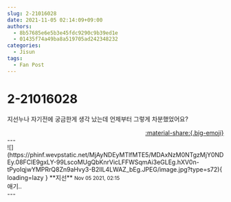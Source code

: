 ```yaml
---
slug: 2-21016028
date: 2021-11-05 02:14:09+09:00
authors:
  - 8b57685e6e5b3e45fdc9290c9b39ed1e
  - 01435f74a49ba8a519705ad242348232
categories:
  - Jisun
tags:
  - Fan Post
---
```


# 2-21016028

<div class="post-container" markdown="1">
<div class="content-container md-sidebar__scrollwrap" markdown="1">

지선누나 자기전에 궁금한게 생각 났는데 언제부터 그렇게 차분했었어요?

</div>
</div>

<div style="text-align: right;" markdown="1">
<a href="https://weverse.io/fromis9/fanpost/2-21016028" style="text-align: right;">:material-share:{.big-emoji}</a>
</div>
---

<div class="comments-container md-sidebar__scrollwrap" markdown="1">
<div class="comment" markdown="1">
<div class='id-container' markdown="1">
![](https://phinf.wevpstatic.net/MjAyNDEyMTlfMTE5/MDAxNzM0NTgzMjY0NDEy.08FClE9gxLY-99LscoMUgQbKnrVicLFFWSqmAi3eGLEg.hXV0n-tPyoIqjwYMPRrQ8Zn9aHvy3-B2llL4LWAZ_bEg.JPEG/image.jpg?type=s72){ loading=lazy }
**<span class="artist">지선</span>** <small>Nov 05 2021, 02:15</small><br>
</div>
<div class='comment-body' markdown="1">
애기..
</div>
</div>
</div>
---
